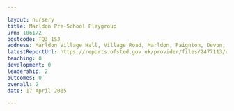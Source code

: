 ```yaml
---

layout: nursery
title: Marldon Pre-School Playgroup
urn: 106172
postcode: TQ3 1SJ
address: Marldon Village Hall, Village Road, Marldon, Paignton, Devon, TQ3 1SJ
latestReportUrl: https://reports.ofsted.gov.uk/provider/files/2477113/urn/106172.pdf
teaching: 0
development: 0
leadership: 2
outcomes: 0
overall: 2
date: 17 April 2015

---
```

